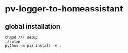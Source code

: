 # pv-logger-to-homeassistant
 
## global installation
```
chmod 777 setup
./setup
python -m pip install -e .
```